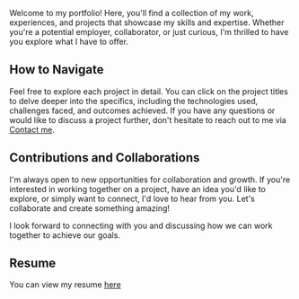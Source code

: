 Welcome to my portfolio! Here, you'll find a collection of my work, experiences, and projects that showcase my skills and expertise. Whether you're a potential employer, collaborator, or just curious, I'm thrilled to have you explore what I have to offer.

## How to Navigate

Feel free to explore each project in detail. You can click on the project titles to delve deeper into the specifics, including the technologies used, challenges faced, and outcomes achieved. If you have any questions or would like to discuss a project further, don't hesitate to reach out to me via [Contact me](mailto:sainathislavath7@gmail.com).

## Contributions and Collaborations

I'm always open to new opportunities for collaboration and growth. If you're interested in working together on a project, have an idea you'd like to explore, or simply want to connect, I'd love to hear from you. Let's collaborate and create something amazing!

I look forward to connecting with you and discussing how we can work together to achieve our goals.

## Resume
You can view my resume [here](https://sainathislavath.netlify.app/)